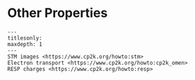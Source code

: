 # Other Properties

```{toctree}
---
titlesonly:
maxdepth: 1
---
STM images <https://www.cp2k.org/howto:stm>
Electron transport <https://www.cp2k.org/howto:cp2k_omen>
RESP charges <https://www.cp2k.org/howto:resp>
```
